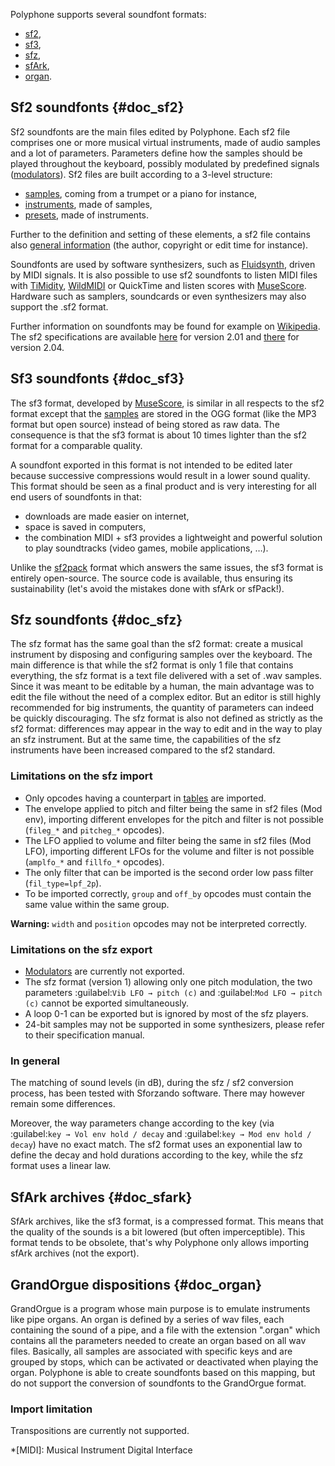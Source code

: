 Polyphone supports several soundfont formats:

* [sf2](#doc_sf2),
* [sf3](#doc_sf3),
* [sfz](#doc_sfz),
* [sfArk](#doc_sfark),
* [organ](#doc_organ).


## Sf2 soundfonts {#doc_sf2}


Sf2 soundfonts are the main files edited by Polyphone.
Each sf2 file comprises one or more musical virtual instruments, made of audio samples and a lot of parameters.
Parameters define how the samples should be played throughout the keyboard, possibly modulated by predefined signals ([modulators](manual/soundfont-editor/editing-pages/instrument-editor.md#doc_modulator)).
Sf2 files are built according to a 3-level structure:

* [samples](manual/soundfont-editor/editing-pages/sample-editor.md), coming from a trumpet or a piano for instance,
* [instruments](manual/soundfont-editor/editing-pages/instrument-editor.md), made of samples,
* [presets](manual/soundfont-editor/editing-pages/preset-editor.md), made of instruments.

Further to the definition and setting of these elements, a sf2 file contains also [general information](manual/soundfont-editor/editing-pages/editing-of-the-general-information.md) (the author, copyright or edit time for instance).

Soundfonts are used by software synthesizers, such as <a href="http://www.fluidsynth.org/" target="_blank">Fluidsynth</a>, driven by MIDI signals.
It is also possible to use sf2 soundfonts to listen MIDI files with <a href="https://sourceforge.net/projects/timidity" target="_blank">TiMidity</a>, <a href="https://www.mindwerks.net/projects/wildmidi" target="_blank">WildMIDI</a> or QuickTime and listen scores with <a href="https://musescore.org/" target="_blank">MuseScore</a>.
Hardware such as samplers, soundcards or even synthesizers may also support the .sf2 format.

Further information on soundfonts may be found for example on <a href="https://en.wikipedia.org/wiki/SoundFont" target="_blank">Wikipedia</a>.
The sf2 specifications are available [here](files/sf_specifications_v2.01.pdf) for version 2.01 and [there](files/sf_specifications_v2.04.pdf) for version 2.04.


## Sf3 soundfonts {#doc_sf3}


The sf3 format, developed by <a href="https://musescore.org/" target="_blank">MuseScore</a>, is similar in all respects to the sf2 format except that the [samples](manual/soundfont-editor/editing-pages/sample-editor.md) are stored in the OGG format (like the MP3 format but open source) instead of being stored as raw data.
The consequence is that the sf3 format is about 10 times lighter than the sf2 format for a comparable quality.

A soundfont exported in this format is not intended to be edited later because successive compressions would result in a lower sound quality.
This format should be seen as a final product and is very interesting for all end users of soundfonts in that:

* downloads are made easier on internet,
* space is saved in computers,
* the combination MIDI + sf3 provides a lightweight and powerful solution to play soundtracks (video games, mobile applications, …).

Unlike the <a href="http://www.fmjsoft.com/fmt/sf2pack.htm" target="_blank">sf2pack</a> format which answers the same issues, the sf3 format is entirely open-source.
The source code is available, thus ensuring its sustainability (let's avoid the mistakes done with sfArk or sfPack!).


## Sfz soundfonts {#doc_sfz}


The sfz format has the same goal than the sf2 format: create a musical instrument by disposing and configuring samples over the keyboard.
The main difference is that while the sf2 format is only 1 file that contains everything, the sfz format is a text file delivered with a set of .wav samples.
Since it was meant to be editable by a human, the main advantage was to edit the file without the need of a complex editor.
But an editor is still highly recommended for big instruments, the quantity of parameters can indeed be quickly discouraging.
The sfz format is also not defined as strictly as the sf2 format: differences may appear in the way to edit and in the way to play an sfz instrument. But at the same time, the capabilities of the sfz instruments have been increased compared to the sf2 standard.


### Limitations on the sfz import


* Only opcodes having a counterpart in [tables](manual/soundfont-editor/editing-pages/instrument-editor.md#doc_table) are imported.
* The envelope applied to pitch and filter being the same in sf2 files (Mod env), importing different envelopes for the pitch and filter is not possible (``fileg_*`` and ``pitcheg_*`` opcodes).
* The LFO applied to volume and filter being the same in sf2 files (Mod LFO), importing different LFOs for the volume and filter is not possible (``amplfo_*`` and ``fillfo_*`` opcodes).
* The only filter that can be imported is the second order low pass filter (``fil_type=lpf_2p``).
* To be imported correctly, ``group`` and ``off_by`` opcodes must contain the same value within the same group.

**Warning:** ``width`` and ``position`` opcodes may not be interpreted correctly.


### Limitations on the sfz export


* [Modulators](manual/soundfont-editor/editing-pages/instrument-editor.md#doc_modulator) are currently not exported.
* The sfz format (version 1) allowing only one pitch modulation, the two parameters :guilabel:`Vib LFO → pitch (c)` and :guilabel:`Mod LFO → pitch (c)` cannot be exported simultaneously.
* A loop 0-1 can be exported but is ignored by most of the sfz players.
* 24-bit samples may not be supported in some synthesizers, please refer to their specification manual.


### In general


The matching of sound levels (in dB), during the sfz / sf2 conversion process, has been tested with Sforzando software.
There may however remain some differences.

Moreover, the way parameters change according to the key (via :guilabel:`key → Vol env hold / decay` and :guilabel:`key → Mod env hold / decay`) have no exact match.
The sf2 format uses an exponential law to define the decay and hold durations according to the key, while the sfz format uses a linear law.


## SfArk archives {#doc_sfark}


SfArk archives, like the sf3 format, is a compressed format.
This means that the quality of the sounds is a bit lowered (but often imperceptible).
This format tends to be obsolete, that's why Polyphone only allows importing sfArk archives (not the export).


## GrandOrgue dispositions {#doc_organ}


GrandOrgue is a program whose main purpose is to emulate instruments like pipe organs. An organ is defined by a series of wav files, each containing the sound of a pipe, and a file with the extension ".organ" which contains all the parameters needed to create an organ based on all wav files. Basically, all samples are associated with specific keys and are grouped by stops, which can be activated or deactivated when playing the organ. Polyphone is able to create soundfonts based on this mapping, but do not support the conversion of soundfonts to the GrandOrgue format.

### Import limitation

Transpositions are currently not supported.


*[MIDI]: Musical Instrument Digital Interface
